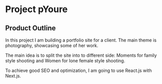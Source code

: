 # Project pYoure

## Product Outline

In this project I am building a portfolio site for a client. The main theme is photography, showcasing some of her work.

The main idea is to split the site into to different side: Moments for family style shooting and Women for lone female style shooting.

To achieve good SEO and optimization, I am going to use React.js with Next.js.
